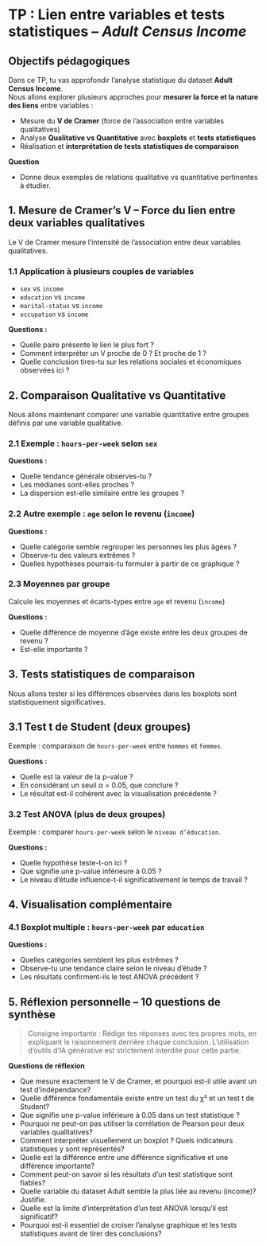 # TP : Lien entre variables et tests statistiques – *Adult Census Income*

## Objectifs pédagogiques

Dans ce TP, tu vas approfondir l’analyse statistique du dataset **Adult Census Income**.  
Nous allons explorer plusieurs approches pour **mesurer la force et la nature des liens** entre variables :

- Mesure du **V de Cramer** (force de l’association entre variables qualitatives)  
- Analyse **Qualitative vs Quantitative** avec **boxplots** et **tests statistiques**  
- Réalisation et **interprétation de tests statistiques de comparaison**

**Question**
- Donne deux exemples de relations qualitative vs quantitative pertinentes à étudier.

## 1. Mesure de Cramer’s V – Force du lien entre deux variables qualitatives

Le V de Cramer mesure l’intensité de l’association entre deux variables qualitatives.

### 1.1 Application à plusieurs couples de variables
- `sex` vs `income`
- `education` vs `income`
- `marital-status` vs `income`
- `occupation` vs `income`

**Questions :**
- Quelle paire présente le lien le plus fort ?
- Comment interpréter un V proche de 0 ? Et proche de 1 ?
- Quelle conclusion tires-tu sur les relations sociales et économiques observées ici ?

## 2. Comparaison Qualitative vs Quantitative

Nous allons maintenant comparer une variable quantitative entre groupes définis par une variable qualitative.

### 2.1 Exemple : `hours-per-week` selon `sex`

**Questions :**
- Quelle tendance générale observes-tu ?
- Les médianes sont-elles proches ?
- La dispersion est-elle similaire entre les groupes ?

### 2.2 Autre exemple : `age` selon le revenu (`income`)

**Questions :**
- Quelle catégorie semble regrouper les personnes les plus âgées ?
- Observe-tu des valeurs extrêmes ?
- Quelles hypothèses pourrais-tu formuler à partir de ce graphique ?

### 2.3 Moyennes par groupe

Calcule les moyennes et écarts-types entre `age` et revenu (`income`)

**Questions :**
- Quelle différence de moyenne d’âge existe entre les deux groupes de revenu ?
- Est-elle importante ?

## 3. Tests statistiques de comparaison

Nous allons tester si les différences observées dans les boxplots sont statistiquement significatives.

## 3.1 Test t de Student (deux groupes)

Exemple : comparaison de `hours-per-week` entre `hommes` et `femmes`.

**Questions :**
- Quelle est la valeur de la p-value ?
- En considérant un seuil α = 0.05, que conclure ?
- Le résultat est-il cohérent avec la visualisation précédente ?

### 3.2 Test ANOVA (plus de deux groupes)

Exemple : comparer `hours-per-week` selon le `niveau d’éducation`.

**Questions :**
- Quelle hypothèse teste-t-on ici ?
- Que signifie une p-value inférieure à 0.05 ?
- Le niveau d’étude influence-t-il significativement le temps de travail ?

## 4. Visualisation complémentaire

### 4.1 Boxplot multiple : `hours-per-week` par `education`

**Questions :**
- Quelles catégories semblent les plus extrêmes ?
- Observe-tu une tendance claire selon le niveau d’étude ?
- Les résultats confirment-ils le test ANOVA précédent ?


## 5. Réflexion personnelle – 10 questions de synthèse

>Consigne importante :
>Rédige tes réponses avec tes propres mots, en expliquant le raisonnement derrière chaque conclusion. L’utilisation d’outils d’IA générative est strictement interdite pour cette partie.

**Questions de réflexion**
- Que mesure exactement le V de Cramer, et pourquoi est-il utile avant un test d’indépendance?
- Quelle différence fondamentale existe entre un test du χ² et un test t de Student?
- Que signifie une p-value inférieure à 0.05 dans un test statistique ?
- Pourquoi ne peut-on pas utiliser la corrélation de Pearson pour deux variables qualitatives?
- Comment interpréter visuellement un boxplot ? Quels indicateurs statistiques y sont représentés?
- Quelle est la différence entre une différence significative et une différence importante?
- Comment peut-on savoir si les résultats d’un test statistique sont fiables?
- Quelle variable du dataset Adult semble la plus liée au revenu (income)? Justifie.
- Quelle est la limite d’interprétation d’un test ANOVA lorsqu’il est significatif?
- Pourquoi est-il essentiel de croiser l’analyse graphique et les tests statistiques avant de tirer des conclusions?